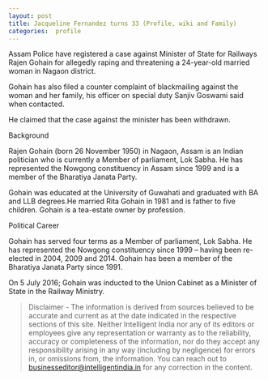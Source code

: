 ```yaml
---
layout: post
title: Jacqueline Fernandez turns 33 (Profile, wiki and Family)
categories:  profile 
---
```



<amp-img  src="{{ site.baseurl }}/images/Gohen.jpg"   width="400"   height="400"  ></amp-img>


  Assam Police have registered a case against Minister of State for Railways Rajen Gohain for allegedly raping and threatening a 24-year-old married woman in Nagaon district.

Gohain has also filed a counter complaint of blackmailing against the woman and her family, his officer on special duty Sanjiv Goswami said when contacted.

He claimed that the case against the minister has been withdrawn.

Background 

Rajen Gohain (born 26 November 1950) in Nagaon, Assam is an Indian politician who is currently a Member of parliament, Lok Sabha. He has represented the Nowgong constituency in Assam since 1999 and is a member of the Bharatiya Janata Party.

Gohain was educated at the University of Guwahati and graduated with BA and LLB degrees.He married Rita Gohain in 1981 and is father to five children. Gohain is a tea-estate owner by profession.

Political Career

Gohain has served four terms as a Member of parliament, Lok Sabha.  He has represented the Nowgong constituency since 1999 – having been re-elected in 2004, 2009 and 2014. Gohain has been a member of the Bharatiya Janata Party since 1991. 

On 5 July 2016; Gohain was inducted to the Union Cabinet as a Minister of State in the Railway Ministry.

  
> Disclaimer - The information is derived from sources believed to be accurate and current as at the date indicated in the respective sections of this site. Neither  Intelligent India nor any of its editors or employees give any representation or warranty as to the reliability, accuracy or completeness of the information, nor do they accept any responsibility arising in any way (including by negligence) for errors in, or omissions from, the information. You can reach out to businesseditor@intelligentindia.in for any correction in the content.